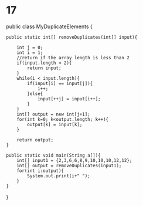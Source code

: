 # 17
public class MyDuplicateElements {
 
    public static int[] removeDuplicates(int[] input){
         
        int j = 0;
        int i = 1;
        //return if the array length is less than 2
        if(input.length < 2){
            return input;
        }
        while(i < input.length){
            if(input[i] == input[j]){
                i++;
            }else{
                input[++j] = input[i++];
            }   
        }
        int[] output = new int[j+1];
        for(int k=0; k<output.length; k++){
            output[k] = input[k];
        }
         
        return output;
    }
     
    public static void main(String a[]){
        int[] input1 = {2,3,6,6,8,9,10,10,10,12,12};
        int[] output = removeDuplicates(input1);
        for(int i:output){
            System.out.print(i+" ");
        }
    }
}
